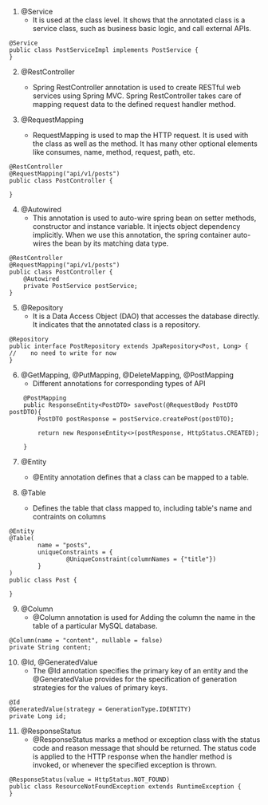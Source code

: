 1. @Service
   - It is used at the class level. It shows that the annotated class is a service class, such as business basic logic, and call external APIs.
```
@Service
public class PostServiceImpl implements PostService {
}
```  

2. @RestController
   - Spring RestController annotation is used to create RESTful web services using Spring MVC. Spring RestController takes care of mapping request data to the defined request handler method.

3. @RequestMapping
   - RequestMapping is used to map the HTTP request. It is used with the class as well as the method. It has many other optional elements like consumes, name, method, request, path, etc.

```
@RestController
@RequestMapping("api/v1/posts")
public class PostController {

}
```
4. @Autowired
   - This annotation is used to auto-wire spring bean on setter methods, constructor and instance variable. It injects object dependency implicitly. When we use this annotation, the spring container auto-wires the bean by its matching data type.
  
```
@RestController
@RequestMapping("api/v1/posts")
public class PostController {
    @Autowired
    private PostService postService;
}
```

5. @Repository
   - It is a Data Access Object (DAO) that accesses the database directly. It indicates that the annotated class is a repository. 
```
@Repository
public interface PostRepository extends JpaRepository<Post, Long> {
//    no need to write for now
}
```

6. @GetMapping, @PutMapping, @DeleteMapping, @PostMapping
   - Different annotations for corresponding types of API
```
    @PostMapping
    public ResponseEntity<PostDTO> savePost(@RequestBody PostDTO postDTO){
        PostDTO postResponse = postService.createPost(postDTO);

        return new ResponseEntity<>(postResponse, HttpStatus.CREATED);

    }
```

7. @Entity
   - @Entity annotation defines that a class can be mapped to a table. 

8. @Table
   - Defines the table that class mapped to, including table's name and contraints on columns

```
@Entity
@Table(
        name = "posts",
        uniqueConstraints = {
                @UniqueConstraint(columnNames = {"title"})
        }
)
public class Post {

}
```

9. @Column
   - @Column annotation is used for Adding the column the name in the table of a particular MySQL database.

```
@Column(name = "content", nullable = false)
private String content;
```

10. @Id, @GeneratedValue
    - The @Id annotation specifies the primary key of an entity and the @GeneratedValue provides for the specification of generation strategies for the values of primary keys.

```
@Id
@GeneratedValue(strategy = GenerationType.IDENTITY)
private Long id;
```
11. @ResponseStatus
    - @ResponseStatus marks a method or exception class with the status code and reason message that should be returned. The status code is applied to the HTTP response when the handler method is invoked, or whenever the specified exception is thrown. 
```
@ResponseStatus(value = HttpStatus.NOT_FOUND)
public class ResourceNotFoundException extends RuntimeException {
}
```  